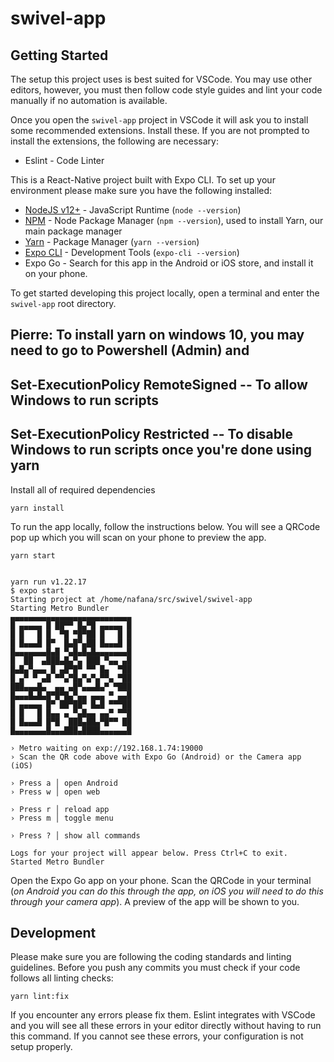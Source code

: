 # swivel-app

## Getting Started

The setup this project uses is best suited for VSCode. You may use other editors, however, you must then follow code style guides and lint your code manually if no automation is available.

Once you open the `swivel-app` project in VSCode it will ask you to install some recommended extensions. Install these. If you are not prompted to install the extensions, the following are necessary:
- Eslint - Code Linter

This is a React-Native project built with Expo CLI. To set up your environment please make sure you have the following installed:
- [NodeJS v12+](https://nodejs.org/en/) - JavaScript Runtime (`node --version`)
- [NPM](https://docs.npmjs.com/) - Node Package Manager (`npm --version`), used to install Yarn, our main package manager
- [Yarn](https://classic.yarnpkg.com/lang/en/docs/install/) - Package Manager (`yarn --version`)
- [Expo CLI](https://docs.expo.dev/workflow/expo-cli/) - Development Tools (`expo-cli --version`)
- Expo Go - Search for this app in the Android or iOS store, and install it on your phone.

To get started developing this project locally, open a terminal and enter the `swivel-app` root directory.

## Pierre: To install yarn on windows 10, you may need to go to Powershell (Admin) and 
## Set-ExecutionPolicy RemoteSigned -- To allow Windows to run scripts 
## Set-ExecutionPolicy Restricted -- To disable Windows to run scripts once you're done using yarn

Install all of required dependencies
```
yarn install
```

To run the app locally, follow the instructions below. You will see a QRCode pop up which you will scan on your phone to preview the app.

```
yarn start


yarn run v1.22.17
$ expo start
Starting project at /home/nafana/src/swivel/swivel-app
Starting Metro Bundler
▄▄▄▄▄▄▄▄▄▄▄▄▄▄▄▄▄▄▄▄▄▄▄▄▄▄▄
█ ▄▄▄▄▄ █ ██▀▀ █▄▀█ ▄▄▄▄▄ █
█ █   █ █  ▀█ ▀█▀██ █   █ █
█ █▄▄▄█ █▀  █▄█▀▄██ █▄▄▄█ █
█▄▄▄▄▄▄▄█▄█ ▀▄█▄█▄█▄▄▄▄▄▄▄█
█  ██  ▄███▄█▄▀▄ ███ ▀▄▄ ▄█
█▄█▄▀▄▄▄ █ ▄█▀█▀ ▀▀ █▄  ▀██
█ ▄▀ ▀ ▄█ ▀▀▄▀█▄▀▄▀▄▀▀▄ ▀██
███▄▄▄█▄  ▄▄ ▄█▀▄▄▄█▄▀ ▀███
█▄▄▄█▄█▄█▀█▀█▄▀▄▄ ▄▄▄ ▀ ▄▄█
█ ▄▄▄▄▄ █▀ ██▀██▀ █▄█ ▀▀▀██
█ █   █ █▄▄ ▄ ▀▄█▄▄ ▄▄▀ ▀▀█
█ █▄▄▄█ █▀█  ███▄██▄▀█▀▀ ██
█▄▄▄▄▄▄▄█▄▄▄███▄████▄▄▄▄▄▄█

› Metro waiting on exp://192.168.1.74:19000
› Scan the QR code above with Expo Go (Android) or the Camera app (iOS)

› Press a │ open Android
› Press w │ open web

› Press r │ reload app
› Press m │ toggle menu

› Press ? │ show all commands

Logs for your project will appear below. Press Ctrl+C to exit.
Started Metro Bundler
```
Open the Expo Go app on your phone. Scan the QRCode in your terminal (*on Android you can do this through the app, on iOS you will need to do this through your camera app*). A preview of the app will be shown to you.

## Development

Please make sure you are following the coding standards and linting guidelines. Before you push any commits you must check if your code follows all linting checks:

```
yarn lint:fix
```

If you encounter any errors please fix them. Eslint integrates with VSCode and you will see all these errors in your editor directly without having to run this command. If you cannot see these errors, your configuration is not setup properly.


